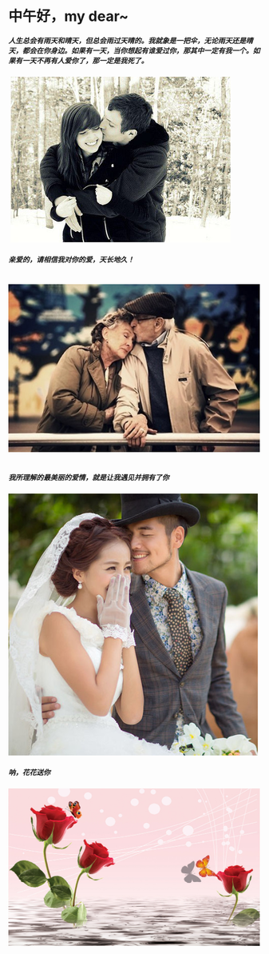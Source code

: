 
# 中午好，my dear~  
##### 人生总会有雨天和晴天，但总会雨过天晴的。我就象是一把伞，无论雨天还是晴天，都会在你身边。如果有一天，当你想起有谁爱过你，那其中一定有我一个。如果有一天不再有人爱你了，那一定是我死了。  
  ![love](img/1.jpg)      
##### 亲爱的，请相信我对你的爱，天长地久！     

  ![love](img/3.jpg)        
##### 我所理解的最美丽的爱情，就是让我遇见并拥有了你    
 ![love](img/me.jpg)    
##### 呐，花花送你    
 ![love](img/meigui.jpg)    

